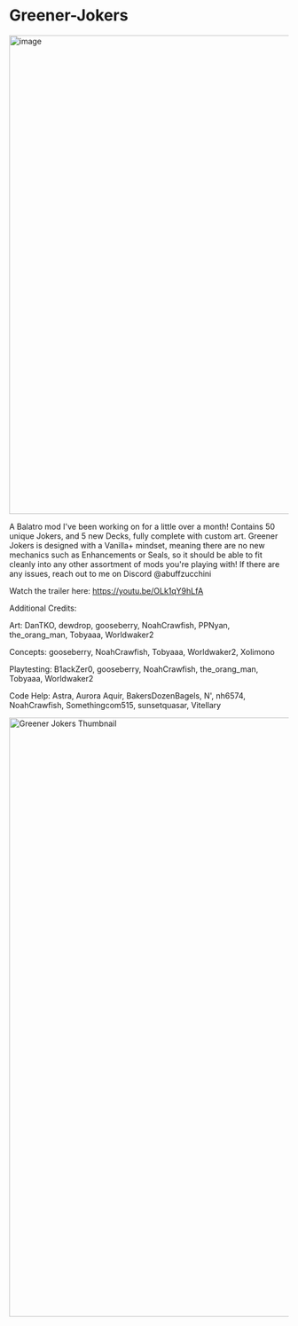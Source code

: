 # Greener-Jokers
<img width="1144" height="863" alt="image" src="https://github.com/user-attachments/assets/d8cfe408-4dcb-4770-9c87-ef5ae1b237fe" />

A Balatro mod I've been working on for a little over a month! Contains 50 unique Jokers, and 5 new Decks, fully complete with custom art.
Greener Jokers is designed with a Vanilla+ mindset, meaning there are no new mechanics such as Enhancements or Seals, so it should be able to fit cleanly into any other assortment of mods you're playing with! If there are any issues, reach out to me on Discord @abuffzucchini

Watch the trailer here: https://youtu.be/OLk1qY9hLfA

Additional Credits:

Art: DanTKO, dewdrop, gooseberry, NoahCrawfish, PPNyan, the_orang_man, Tobyaaa, Worldwaker2

Concepts: gooseberry, NoahCrawfish, Tobyaaa, Worldwaker2, Xolimono

Playtesting: B1ackZer0, gooseberry, NoahCrawfish, the_orang_man, Tobyaaa, Worldwaker2

Code Help: Astra, Aurora Aquir, BakersDozenBagels, N', nh6574, NoahCrawfish, Somethingcom515, sunsetquasar, Vitellary

<img width="1920" height="1080" alt="Greener Jokers Thumbnail" src="https://github.com/user-attachments/assets/c2e14fed-e54e-4e32-9c84-4d22e8f1b907" />

